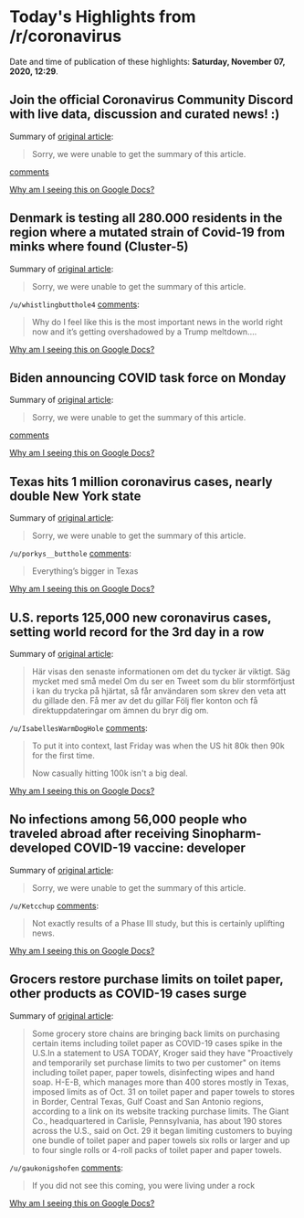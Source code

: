 # Today's Highlights from /r/coronavirus

Date and time of publication of these highlights: **Saturday, November 07, 2020, 12:29**.

## Join the official Coronavirus Community Discord with live data, discussion and curated news! :)

Summary of [original article](https://discord.gg/coronavirus):

> Sorry, we were unable to get the summary of this article.

[comments](https://www.reddit.com/r/Coronavirus/comments/jphdkv/join_the_official_coronavirus_community_discord/)

[Why am I seeing this on Google Docs?](https://docs.google.com/document/d/1Dc6We63vOXIZsc0op-Bt4abqkYjXzOigalQqFxmvvbM/edit?usp=sharing)

## Denmark is testing all 280.000 residents in the region where a mutated strain of Covid-19 from minks where found (Cluster-5)

Summary of [original article](https://www.dr.dk/nyheder/indland/20000-nordjyder-skal-testes-i-weekenden-jeg-er-ikke-bange-men-svaert-ikke-blive-lidt):

> Sorry, we were unable to get the summary of this article.

`/u/whistlingbutthole4` [comments](https://www.reddit.com/r/Coronavirus/comments/jppsxc/denmark_is_testing_all_280000_residents_in_the/):

> Why do I feel like this is the most important news in the world right now and it’s getting overshadowed by a Trump meltdown....

[Why am I seeing this on Google Docs?](https://docs.google.com/document/d/1Dc6We63vOXIZsc0op-Bt4abqkYjXzOigalQqFxmvvbM/edit?usp=sharing)

## Biden announcing COVID task force on Monday

Summary of [original article](https://www.axios.com/biden-to-announce-covid-19-task-force-monday-23b353bd-863b-4e0f-bb64-c6da4a5758b2.html?utm_source=twitter&utm_medium=social&utm_campaign=organic&utm_content=1100):

> Sorry, we were unable to get the summary of this article.

[comments](https://www.reddit.com/r/Coronavirus/comments/jpv8o7/biden_announcing_covid_task_force_on_monday/)

[Why am I seeing this on Google Docs?](https://docs.google.com/document/d/1Dc6We63vOXIZsc0op-Bt4abqkYjXzOigalQqFxmvvbM/edit?usp=sharing)

## Texas hits 1 million coronavirus cases, nearly double New York state

Summary of [original article](https://www.syracuse.com/coronavirus/2020/11/texas-hits-1-million-coronavirus-cases-nearly-double-new-york-state.html):

> Sorry, we were unable to get the summary of this article.

`/u/porkys__butthole` [comments](https://www.reddit.com/r/Coronavirus/comments/jpr2sl/texas_hits_1_million_coronavirus_cases_nearly/):

> Everything’s bigger in Texas

[Why am I seeing this on Google Docs?](https://docs.google.com/document/d/1Dc6We63vOXIZsc0op-Bt4abqkYjXzOigalQqFxmvvbM/edit?usp=sharing)

## U.S. reports 125,000 new coronavirus cases, setting world record for the 3rd day in a row

Summary of [original article](https://twitter.com/BNODesk/status/1324874679169986566?54):

> Här visas den senaste informationen om det du tycker är viktigt. Säg mycket med små medel Om du ser en Tweet som du blir stormförtjust i kan du trycka på hjärtat, så får användaren som skrev den veta att du gillade den. Få mer av det du gillar Följ fler konton och få direktuppdateringar om ämnen du bryr dig om.

`/u/IsabellesWarmDogHole` [comments](https://www.reddit.com/r/Coronavirus/comments/jph6tj/us_reports_125000_new_coronavirus_cases_setting/):

> To put it into context, last Friday was when the US hit 80k then 90k for the first time.
> 
> Now casually hitting 100k isn't a big deal.

[Why am I seeing this on Google Docs?](https://docs.google.com/document/d/1Dc6We63vOXIZsc0op-Bt4abqkYjXzOigalQqFxmvvbM/edit?usp=sharing)

## No infections among 56,000 people who traveled abroad after receiving Sinopharm-developed COVID-19 vaccine: developer

Summary of [original article](https://www.globaltimes.cn/content/1206008.shtml):

> Sorry, we were unable to get the summary of this article.

`/u/Ketcchup` [comments](https://www.reddit.com/r/Coronavirus/comments/jpoq4e/no_infections_among_56000_people_who_traveled/):

> Not exactly results of a Phase III study, but this is certainly uplifting news.

[Why am I seeing this on Google Docs?](https://docs.google.com/document/d/1Dc6We63vOXIZsc0op-Bt4abqkYjXzOigalQqFxmvvbM/edit?usp=sharing)

## Grocers restore purchase limits on toilet paper, other products as COVID-19 cases surge

Summary of [original article](https://www.usatoday.com/story/money/2020/11/06/grocers-bring-back-limits-buying-toilet-paper-other-items/6187615002/):

> Some grocery store chains are bringing back limits on purchasing certain items including toilet paper as COVID-19 cases spike in the U.S.In a statement to USA TODAY, Kroger said they have "Proactively and temporarily set purchase limits to two per customer" on items including toilet paper, paper towels, disinfecting wipes and hand soap. H-E-B, which manages more than 400 stores mostly in Texas, imposed limits as of Oct. 31 on toilet paper and paper towels to stores in Border, Central Texas, Gulf Coast and San Antonio regions, according to a link on its website tracking purchase limits. The Giant Co., headquartered in Carlisle, Pennsylvania, has about 190 stores across the U.S., said on Oct. 29 it began limiting customers to buying one bundle of toilet paper and paper towels six rolls or larger and up to four single rolls or 4-roll packs of toilet paper and paper towels.

`/u/gaukonigshofen` [comments](https://www.reddit.com/r/Coronavirus/comments/jpqedn/grocers_restore_purchase_limits_on_toilet_paper/):

> If you did not see this coming, you were living under a rock

[Why am I seeing this on Google Docs?](https://docs.google.com/document/d/1Dc6We63vOXIZsc0op-Bt4abqkYjXzOigalQqFxmvvbM/edit?usp=sharing)

